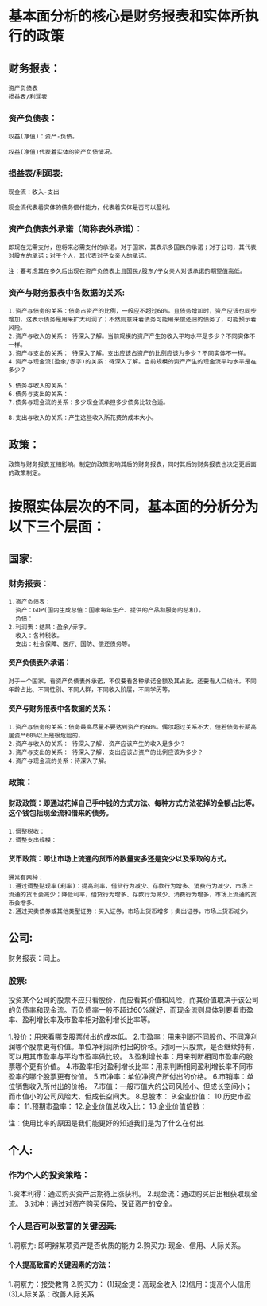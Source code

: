 # 基本面分析的核心是财务报表和实体所执行的政策
## 财务报表：
    资产负债表
    损益表/利润表
### 资产负债表：
    权益(净值)：资产-负债。

    权益(净值)代表着实体的资产负债情况。
### 损益表/利润表:  
    现金流：收入-支出
    
    现金流代表着实体的债务偿付能力，代表着实体是否可以盈利。
### 资产负债表外承诺（简称表外承诺）：
    即现在无需支付，但将来必需支付的承诺。对于国家，其表示多国民的承诺；对于公司，其代表对股东的承诺；对于个人，其代表对子女亲人的承诺。

    注：要考虑其在多久后出现在资产负债表上且国民/股东/子女亲人对该承诺的期望值高低。    
### 资产与财务报表中各数据的关系:
    1.资产与债务的关系：债务占资产的比例，一般应不超过60%。且债务增加时，资产应该也同步增加，这表示债务是用来扩大利润了；不然则意味着债务可能用来偿还旧的债务了，可能预示着风险。
    2.资产与收入的关系： 待深入了解。当前规模的资产产生的收入平均水平是多少？不同实体不一样。
    3.资产与支出的关系： 待深入了解。支出应该占资产的比例应该为多少？不同实体不一样。
    4.资产与现金流(盈余/赤字)的关系：待深入了解。当前规模的资产产生的现金流平均水平是在多少？

    5.债务与收入的关系：
    6.债务与支出的关系：
    7.债务与现金流的关系：多少现金流承担多少债务比较合适。

    8.支出与收入的关系：产生这些收入所花费的成本大小。
    

## 政策：
    政策与财务报表互相影响。制定的政策影响其后的财务报表，同时其后的财务报表也决定更后面的政策制定。

# 按照实体层次的不同，基本面的分析分为以下三个层面：
## 国家:
  ### 财务报表：
    1.资产负债表：
      资产：GDP(国内生成总值：国家每年生产、提供的产品和服务的总和)。
      负债：
    2.利润表：结果：盈余/赤字。
      收入：各种税收。
      支出：社会保障、医疗、国防、偿还债务等。
    
  #### 资产负债表外承诺：
    对于一个国家，看资产负债表外承诺，不仅要看各种承诺金额及其占比，还要看人口统计。不同年龄占比、不同性别、不同人群，不同收入阶层，不同学历等。

  #### 资产与财务报表中各数据的关系：
    1.资产与债务的关系：债务最高尽量不要达到资产的60%。偶尔超过关系不大，但若债务长期高居资产60%以上是很危险的。
    2.资产与收入的关系： 待深入了解. 资产应该产生的收入是多少？
    3.资产与支出的关系： 待深入了解. 支出应该占资产的比例应该为多少？
    4.资产与现金流的关系：待深入了解。

  ### 政策：
  #### 财政政策：即通过花掉自己手中钱的方式方法、每种方式方法花掉的金额占比等。这个钱包括现金流和借来的债务。
    1.调整税收：
    2.调整支出规模：
  #### 货币政策：即让市场上流通的货币的数量变多还是变少以及采取的方式。
    通常有两种：
    1.通过调整贴现率(利率)：提高利率，借贷行为减少、存款行为增多、消费行为减少，市场上流通的货币会减少；降低利率，借贷行为增多、存款行为减少、消费行为增多，市场上流通的货币会增多。
    2.通过买卖债券或其他类型证券：买入证券，市场上货币增多；卖出证券，市场上货币减少。  
## 公司:
  财务报表：同上。
### 股票:
投资某个公司的股票不应只看股价，而应看其价值和风险，而其价值取决于该公司的负债率和现金流。而负债率一般不超过60%就好，而现金流则具体到要看市盈率、盈利增长率及市盈率相对盈利增长比率等。

1.股价：用来看哪支股票付出的成本低。
2.市盈率：用来判断不同股价、不同净利润哪个股票更有价值。单位净利润所付出的价格。对同一只股票，是否继续持有，可以用其市盈率与平均市盈率做比较。
3.盈利增长率：用来判断相同市盈率的股票哪个更有价值。
4.市盈率相对盈利增长比率：用来判断相同盈利增长率不同市盈率的哪个股票更有价值。
5.市净率：单位净资产所付出的价格。
6.市销率：单位销售收入所付出的价格。
7.市值：一般市值大的公司风险小、但成长空间小；而市值小的公司风险大、但成长空间大。
8.总股本：
9.企业价值：
10.历史市盈率：
11.预期市盈率：
12.企业价值总收入比：
13.企业价值倍数：

注：使用比率的原因是我们能更好的知道我们是为了什么在付出.
## 个人:
### 作为个人的投资策略：
   1.资本利得：通过购买资产后期待上涨获利。
   2.现金流：通过购买后出租获取现金流。
   3.对冲：通过对资产购买保险，保证资产的安全。
### 个人是否可以致富的关键因素:  
   1.洞察力: 即明辨某项资产是否优质的能力
   2.购买力: 现金、信用、人际关系。
#### 个人提高致富的关键因素的方法：
  1.洞察力：接受教育
  2.购买力：
    (1)现金提：高现金收入
    (2)信用：提高个人信用
    (3)人际关系：改善人际关系
    




